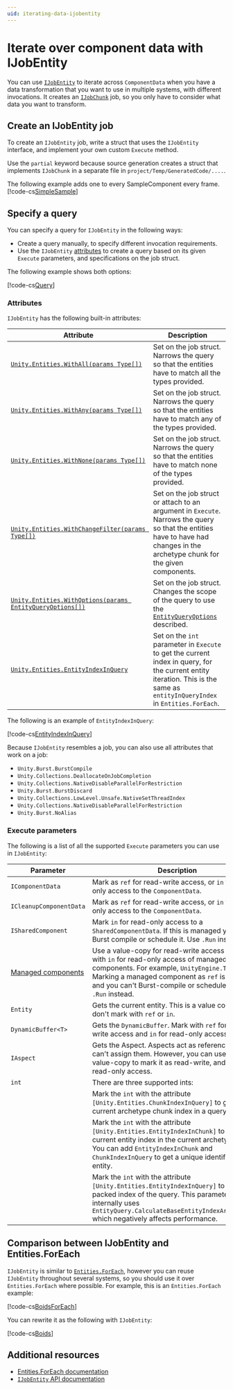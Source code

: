 ```yaml
---
uid: iterating-data-ijobentity
---
```


# Iterate over component data with IJobEntity

You can use [`IJobEntity`](xref:Unity.Entities.IJobEntity) to iterate across `ComponentData` when you have a data transformation that you want to use in multiple systems, with different invocations. It creates an [`IJobChunk`](xref:Unity.Entities.IJobChunk) job, so you only have to consider what data you want to transform.

## Create an IJobEntity job

To create an `IJobEntity` job, write a struct that uses the `IJobEntity` interface, and implement your own custom `Execute` method. 

Use the `partial` keyword because source generation creates a struct that implements `IJobChunk` in a separate file in `project/Temp/GeneratedCode/....`.

The following example adds one to every SampleComponent every frame.
[!code-cs[SimpleSample](../DocCodeSamples.Tests/JobEntityExamples.cs#SimpleSample)]

## Specify a query

You can specify a query for `IJobEntity` in the following ways:

* Create a query manually, to specify different invocation requirements.
* Use the `IJobEntity` [attributes](#attributes) to create a query based on its given `Execute` parameters, and specifications on the job struct.

The following example shows both options:

[!code-cs[Query](../DocCodeSamples.Tests/JobEntityExamples.cs#Query)]

### Attributes

`IJobEntity` has the following built-in attributes:

|**Attribute**|**Description**|
|---|---|
|[`Unity.Entities.WithAll(params Type[])`](xref:Unity.Entities.WithAllAttribute)| Set on the job struct. Narrows the query so that the entities have to match all the types provided.|
|[`Unity.Entities.WithAny(params Type[])`](xref:Unity.Entities.WithAnyAttribute)| Set on the job struct. Narrows the query so that the entities have to match any of the types provided.|
|[`Unity.Entities.WithNone(params Type[])`](xref:Unity.Entities.WithNoneAttribute)| Set on the job struct. Narrows the query so that the entities have to match none of the types provided.|
|[`Unity.Entities.WithChangeFilter(params Type[])`](xref:Unity.Entities.WithChangeFilterAttribute)| Set on the job struct or attach to an argument in `Execute`. Narrows the query so that the entities have to have had changes in the archetype chunk for the given components.|
|[`Unity.Entities.WithOptions(params EntityQueryOptions[])`](xref:Unity.Entities.WithOptionsAttribute)| Set on the job struct. Changes the scope of the query to use the [`EntityQueryOptions`](xref:Unity.Entities.SystemBase.Entities) described.|
|[`Unity.Entities.EntityIndexInQuery`](xref:Unity.Entities.EntityIndexInQuery)|  Set on the `int` parameter in `Execute` to get the current index in query, for the current entity iteration. This is the same as `entityInQueryIndex` in `Entities.ForEach`.|

The following is an example of `EntityIndexInQuery`:

[!code-cs[EntityIndexInQuery](../DocCodeSamples.Tests/JobEntityExamples.cs#EntityIndexInQuery)]

Because `IJobEntity` resembles a job, you can also use all attributes that work on a job:

* `Unity.Burst.BurstCompile`
* `Unity.Collections.DeallocateOnJobCompletion`
* `Unity.Collections.NativeDisableParallelForRestriction`
* `Unity.Burst.BurstDiscard`
* `Unity.Collections.LowLevel.Unsafe.NativeSetThreadIndex` 
* `Unity.Collections.NativeDisableParallelForRestriction`
* `Unity.Burst.NoAlias`

### Execute parameters

The following is a list of all the supported `Execute` parameters you can use in `IJobEntity`:

|**Parameter**|**Description**|
|---|---|
|`IComponentData`| Mark as `ref` for read-write access, or `in` for read-only access to the `ComponentData`.|
|`ICleanupComponentData`|Mark as `ref` for read-write access, or `in` for read-only access to the `ComponentData`.|
|`ISharedComponent`| Mark `in` for read-only access to a `SharedComponentData`. If this is managed you can't Burst compile or schedule it. Use `.Run` instead.|
|[Managed components](components-managed.md)| Use a value-copy for read-write access or mark with `in` for read-only access of managed components. For example, `UnityEngine.Transform`. Marking a managed component as `ref` is an error, and you can't Burst-compile or schedule it. Use `.Run` instead.|
|`Entity`| Gets the current entity. This is a value copy only, so don't mark with `ref` or `in`.|
|`DynamicBuffer<T>`| Gets the `DynamicBuffer`. Mark with `ref` for read-write access and `in` for read-only access.|
|`IAspect`| Gets the Aspect. Aspects act as references so you can't assign them. However, you can use `ref` and value-copy to mark it as read-write, and `in` for read-only access.|
|`int`| There are three supported ints:|
|| Mark the `int` with the attribute `[Unity.Entities.ChunkIndexInQuery]` to get the current archetype chunk index in a query.  |
||Mark the `int` with the attribute `[Unity.Entities.EntityIndexInChunk]` to get the current entity index in the current archetype chunk. You can add `EntityIndexInChunk` and `ChunkIndexInQuery` to get a unique identifier per entity.|
||Mark the `int` with the attribute `[Unity.Entities.EntityIndexInQuery]` to get the packed index of the query. This parameter internally uses `EntityQuery.CalculateBaseEntityIndexArray[Async]` which negatively affects performance.|

## Comparison between IJobEntity and Entities.ForEach

`IJobEntity` is similar to [`Entities.ForEach`](iterating-data-entities-foreach.md), however you can reuse `IJobEntity` throughout several systems, so you should use it over `Entities.ForEach` where possible. For example, this is an `Entities.ForEach` example:

[!code-cs[BoidsForEach](../DocCodeSamples.Tests/JobEntityExamples.cs#BoidsForEach)]

You can rewrite it as the following with `IJobEntity`:

[!code-cs[Boids](../DocCodeSamples.Tests/JobEntityExamples.cs#Boids)]

## Additional resources

* [Entities.ForEach documentation](iterating-entities-foreach-ecb.md)
* [`IJobEntity` API documentation](xref:Unity.Entities.IJobEntity)